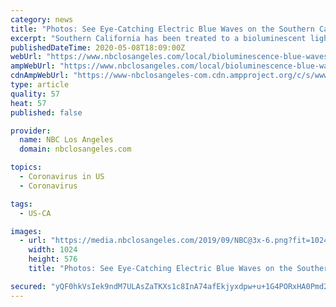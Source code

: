 ```yaml
---
category: news
title: "Photos: See Eye-Catching Electric Blue Waves on the Southern California Coast"
excerpt: "Southern California has been treated to a bioluminescent light show this spring with waves of electric blue on the region’s coastline. The photos below capture some of the natur"
publishedDateTime: 2020-05-08T18:09:00Z
webUrl: "https://www.nbclosangeles.com/local/bioluminescence-blue-waves-california-coast-beach-photos/2359338/"
ampWebUrl: "https://www.nbclosangeles.com/local/bioluminescence-blue-waves-california-coast-beach-photos/2359338/?amp"
cdnAmpWebUrl: "https://www-nbclosangeles-com.cdn.ampproject.org/c/s/www.nbclosangeles.com/local/bioluminescence-blue-waves-california-coast-beach-photos/2359338/?amp"
type: article
quality: 57
heat: 57
published: false

provider:
  name: NBC Los Angeles
  domain: nbclosangeles.com

topics:
  - Coronavirus in US
  - Coronavirus

tags:
  - US-CA

images:
  - url: "https://media.nbclosangeles.com/2019/09/NBC@3x-6.png?fit=1024%2C576"
    width: 1024
    height: 576
    title: "Photos: See Eye-Catching Electric Blue Waves on the Southern California Coast"

secured: "yQF0hkVsIek9ndM7ULAsZaTKXs1c8InA74afEkjyxdpw+u+1G4PORxHA0Pmd2GF2OV5BxYdUCekfFYEGFZn/6skD8Gugk4N9jYszOP/2LTspLMuqxicWDALIuadXVNhqSq29mijARe1aYWAZ+jgVmlybb3rvMBQDzAkDD3YwuCH354G0OCPVWL/h5uf46UiWrfh2Ykl3bW4+JlVrjQ0FTAN5YBV9may2ic1t0TEIBLe2RhxY+ZTlEKb87JU3aQtaJ6a5X0/qxUxnryCh6XVnretdU2rP7Uc29f7sKWtlSJRgkOXgzeWRRynGTLLbeu1mUJ1NhkCong712vks77yo4Cn8/YwXcCSZ/MBEcP7OVUzJz3UKZlLLLkp9YhNpkl8QXSrB3k7TAslEg+pE3fXGcNQFTHlOI/Bm8YFUyyL9dZJIRS7KS/spFBKh83cDN/bTzuZPBs1VXEYZUPZ2iC/IGx4flKHf2GdgibPfIELZG8s=;7TDvvHd5M8rk9uQU7znQxw=="
---
```


